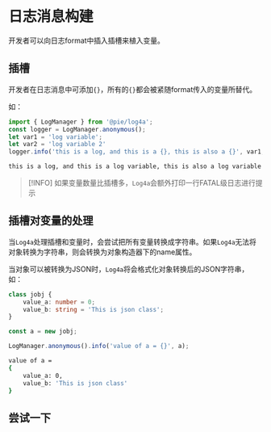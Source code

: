 # 日志消息构建

开发者可以向日志format中插入插槽来植入变量。

## 插槽

开发者在日志消息中可添加`{}`，所有的`{}`都会被紧随format传入的变量所替代。

如：

```ts
import { LogManager } from '@pie/log4a';
const logger = LogManager.anonymous();
let var1 = 'log variable';
let var2 = 'log variable 2'
logger.info('this is a log, and this is a {}, this is also a {}', var1, var2);
```

```bash output
this is a log, and this is a log variable, this is also a log variable 2
```

> [!INFO]
> 如果变量数量比插槽多，`Log4a`会额外打印一行FATAL级日志进行提示

## 插槽对变量的处理

当`Log4a`处理插槽和变量时，会尝试把所有变量转换成字符串。如果`Log4a`无法将对象转换为字符串，则会转换为对象构造器下的name属性。

当对象可以被转换为JSON时，`Log4a`将会格式化对象转换后的JSON字符串，如：

```ts
class jobj {
    value_a: number = 0;
    value_b: string = 'This is json class';
}

const a = new jobj;

LogManager.anonymous().info('value of a = {}', a);
```

```bash output
value of a = 
{
    value_a: 0,
    value_b: 'This is json class'
}
```

<script setup>
import {defineAsyncComponent} from 'vue';
import {inBrowser} from 'vitepress';

const DemoEditor = inBrowser ? defineAsyncComponent(()=>import('../components/DemoEditor.vue')):()=>null;
</script>

## 尝试一下

<DemoEditor code='const logger = LogManager.getLogger(this);
logger.info("Hello, {}!", "world");' />